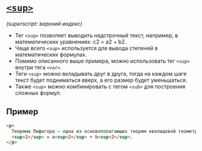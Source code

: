 # [`<sup>`](../index.md)

_(superscript: верхний индекс)_

- Тег `<sup>` позволяет выводить надстрочный текст, например, в математических уравнениях: c2 = a2 + b2.
- Чаще всего `<sup>` используется для вывода степеней в математических формулах.
- Помимо описанного выше примера, можно использовать тег `<sup>` внутри тега `<var>`.
- Теги `<sup>` можно вкладывать друг в друга, тогда на каждом шаге текст будет подниматься вверх, а его размер будет уменьшаться.
- Также `<sup>` можно комбинировать с тегом `<sub>` для построения сложных формул.

## Пример

```html
<p>
  Теорема Пифагора — одна из основополагающих теорем евклидовой геометрии c
  <sup>2</sup> = a<sup>2</sup> + b<sup>2</sup>.
</p>
```
